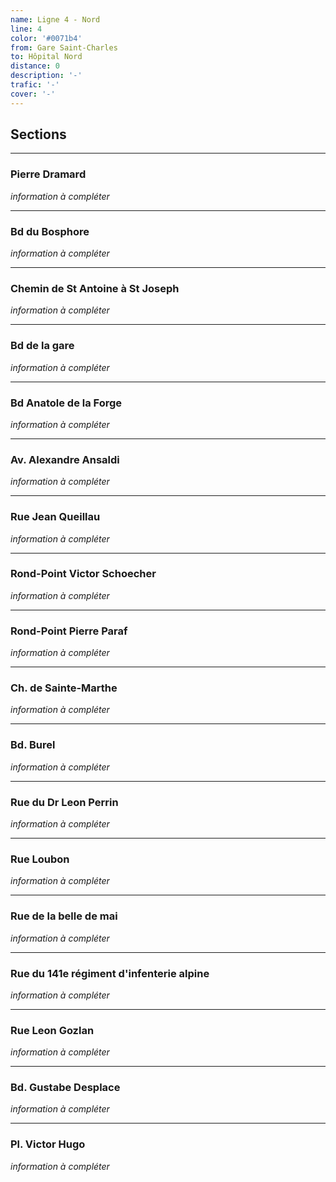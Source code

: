 ```yaml
---
name: Ligne 4 - Nord
line: 4
color: '#0071b4'
from: Gare Saint-Charles
to: Hôpital Nord
distance: 0
description: '-'
trafic: '-'
cover: '-'
---
```


## Sections

---

### Pierre Dramard

<em>information à compléter</em>

---

### Bd du Bosphore

<em>information à compléter</em>

---

### Chemin de St Antoine à St Joseph

<em>information à compléter</em>

---

### Bd de la gare

<em>information à compléter</em>

---

### Bd Anatole de la Forge

<em>information à compléter</em>

---

### Av. Alexandre Ansaldi

<em>information à compléter</em>

---

### Rue Jean Queillau

<em>information à compléter</em>

---

### Rond-Point Victor Schoecher

<em>information à compléter</em>

---

### Rond-Point Pierre Paraf

<em>information à compléter</em>

---

### Ch. de Sainte-Marthe

<em>information à compléter</em>

---

### Bd. Burel

<em>information à compléter</em>

---

### Rue du Dr Leon Perrin

<em>information à compléter</em>

---

### Rue Loubon

<em>information à compléter</em>

---

### Rue de la belle de mai

<em>information à compléter</em>

---

### Rue du 141e régiment d'infenterie alpine

<em>information à compléter</em>

---

### Rue Leon Gozlan

<em>information à compléter</em>

---

### Bd. Gustabe Desplace

<em>information à compléter</em>

---

### Pl. Victor Hugo

<em>information à compléter</em>
